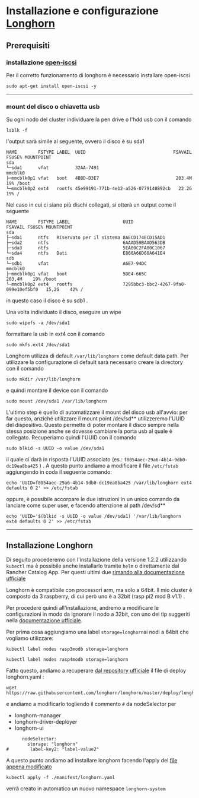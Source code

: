 # Installazione e configurazione [Longhorn](https://longhorn.io/)

## Prerequisiti 

### installazione [open-iscsi](https://github.com/open-iscsi/open-iscsi)
Per il corretto funzionamento di longhorn è necessario installare open-iscsi

```
sudo apt-get install open-iscsi -y
```
---
### mount del disco o chiavetta usb
Su ogni nodo del cluster individuare la pen drive o l'hdd usb con il comando 

``` 
lsblk -f

```
l'output sarà simile al seguente, ovvero il disco è su sda1

```
NAME        FSTYPE LABEL  UUID                                 FSAVAIL FSUSE% MOUNTPOINT
sda
└─sda1      vfat          32AA-7491
mmcblk0
├─mmcblk0p1 vfat   boot   4BBD-D3E7                             203.4M    19% /boot
└─mmcblk0p2 ext4   rootfs 45e99191-771b-4e12-a526-0779148892cb   22.2G    19% /
```
Nel caso in cui ci siano più dischi collegati, si otterà un output come il seguente 

```
NAME        FSTYPE LABEL                    UUID                                 FSAVAIL FSUSE% MOUNTPOINT
sda
├─sda1      ntfs   Riservato per il sistema 8AECD174ECD15AD1
├─sda2      ntfs                            6AAAD59BAAD563DB
├─sda3      ntfs                            5EA00C2FA00C1067
└─sda4      ntfs   Dati                     E860A66D60A641E4
sdb
└─sdb1      vfat                            A6E7-94DC
mmcblk0
├─mmcblk0p1 vfat   boot                     5DE4-665C                             203,4M    19% /boot
└─mmcblk0p2 ext4   rootfs                   7295bbc3-bbc2-4267-9fa0-099e10ef5bf0   15,2G    42% /
```
in questo caso il disco è su sdb1 .

Una volta individuato il disco, eseguire un wipe

```
sudo wipefs -a /dev/sda1
```
formattare la usb in ext4 con il comando 

```
sudo mkfs.ext4 /dev/sda1
```
Longhorn utilizza di default `/var/lib/longhorn` come default data path. Per utilizzare la configurazione di default sarà necessario creare la directory con il comando

```
sudo mkdir /var/lib/longhorn
```
e quindi montare il device con il comando 

```
sudo mount /dev/sda1 /var/lib/longhorn
```

L'ultimo step è quello di automatizzare il mount del disco usb all'avvio: per far questo, anziché utilizzare il mount point /dev/sd** utilizzeremo l'UUID del dispositivo. Questo permette di poter montare il disco sempre nella stessa posizione anche se dovesse cambiare la porta usb al quale è collegato.
Recuperiamo quindi l'UUID con il comando

```
sudo blkid -s UUID -o value /dev/sda1
```
il quale ci darà in risposta l'UUID associato (es.: `f8054aec-29a6-4b14-9db0-dc19ea8ba425` ) .
A questo punto andiamo a modificare il file `/etc/fstab` aggiungendo in coda il seguente comando:

```
echo 'UUID=f8054aec-29a6-4b14-9db0-dc19ea8ba425 /var/lib/longhorn ext4 defaults 0 2' >> /etc/fstab
```

oppure, è possibile accorpare le due istruzioni in un unico comando da lanciare come super user, e facendo attenzione al path /dev/sd**

```
echo 'UUID='$(blkid -s UUID -o value /dev/sda1) '/var/lib/longhorn ext4 defaults 0 2' >> /etc/fstab
```
---

## Installazione Longhorn

Di seguito procederemo con l'installazione della versione 1.2.2 utilizzando `kubectl` ma è possibile anche installarlo tramite `helm` o direttamente dal Rancher Catalog App. Per questi ultimi due [rimando alla documentazione ufficiale](https://longhorn.io/docs/1.2.2/deploy/install/)

Longhorn è compatibile con processori arm, ma solo a 64bit. Il mio cluster è composto da 3 raspberry, di cui però uno è a 32bit (rasp pi2 mod B v1.1) . 

Per procedere quindi all'installazione, andremo a modificare le configurazioni in modo da ignorare il nodo a 32bit, con uno dei tip suggeriti nella [documentazione ufficiale](https://longhorn.io/kb/tip-only-use-storage-on-a-set-of-nodes/#deploy-longhorn-components-only-on-a-specific-set-of-nodes).

Per prima cosa aggiungiamo una label `storage=longhorn`ai nodi a 64bit che vogliamo utilizzare:

```
kubectl label nodes rasp3modb storage=longhorn 
```
```
kubectl label nodes rasp4modb storage=longhorn 
```
Fatto questo, andiamo a recuperare [dal repository ufficiale](https://github.com/longhorn/longhorn.git) il file di deploy longhorn.yaml :

```
wget https://raw.githubusercontent.com/longhorn/longhorn/master/deploy/longhorn.yaml
```
e andiamo a modificarlo togliendo il commento `#` da nodeSelector per 
- longhorn-manager
- longhorn-driver-deployer
- longhorn-ui 

```
      nodeSelector:
        storage: "longhorn"
#        label-key2: "label-value2"
```
A questo punto andiamo ad installare longhorn facendo l'apply del [file appena modificato](./manifest/longhorn.yaml)

```
kubectl apply -f ./manifest/longhorn.yaml
```

verrà creato in automatico un nuovo namespace `longhorn-system`
